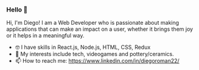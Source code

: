 ### Hello 👋

Hi, I'm Diego! I am a Web Developer who is passionate about making applications that can make an impact on a user, whether it brings them joy or it helps in a meaningful way.

- 🤓 I have skills in React.js, Node.js, HTML, CSS, Redux
- 🧐 My interests include tech, videogames and pottery/ceramics.
- 📫 How to reach me: https://www.linkedin.com/in/diegoroman22/
